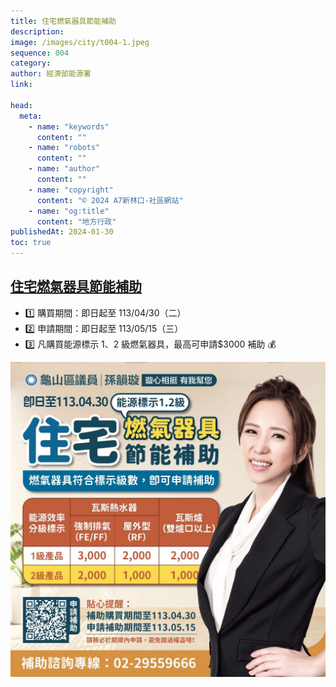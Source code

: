 ```yaml
---
title: 住宅燃氣器具節能補助
description:
image: /images/city/t004-1.jpeg
sequence: 004
category:
author: 經濟部能源署
link:

head:
  meta:
    - name: "keywords"
      content: ""
    - name: "robots"
      content: ""
    - name: "author"
      content: ""
    - name: "copyright"
      content: "© 2024 A7新林口-社區網站"
    - name: "og:title"
      content: "地方行政"
publishedAt: 2024-01-30
toc: true
---
```


## <a href="https://save3000.moeaea.gov.tw/gas3000/subsidy/index/index.aspx?fbclid=IwAR1MNSayP700X9ER4-TptNpQvgOpBSnvLIIMWVdzQ86wtUsnA_YpDWsjYIo">住宅燃氣器具節能補助</a>

- 1️⃣ 購買期間：即日起至 113/04/30（二）
- 2️⃣ 申請期間：即日起至 113/05/15（三）
- 3️⃣ 凡購買能源標示 1、2 級燃氣器具，最高可申請$3000 補助 💰

![t004-1.jpeg](/images/city/t004-1.jpeg)

```

```
